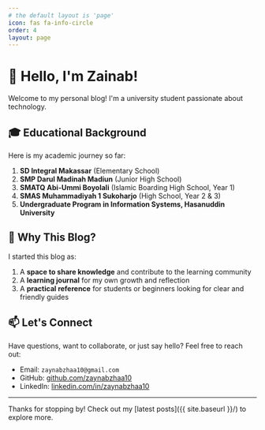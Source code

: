 ```yaml
---
# the default layout is 'page'
icon: fas fa-info-circle
order: 4
layout: page
---
```


# 👋 Hello, I'm Zainab!

Welcome to my personal blog! I'm a university student passionate about technology.

## 🎓 Educational Background

Here is my academic journey so far:

1. **SD Integral Makassar** (Elementary School)  
2. **SMP Darul Madinah Madiun** (Junior High School)  
3. **SMATQ Abi-Ummi Boyolali** (Islamic Boarding High School, Year 1)  
4. **SMAS Muhammadiyah 1 Sukoharjo** (High School, Year 2 & 3)  
5. **Undergraduate Program in Information Systems, Hasanuddin University**

## 🎯 Why This Blog?

I started this blog as:

1. A **space to share knowledge** and contribute to the learning community  
2. A **learning journal** for my own growth and reflection  
3. A **practical reference** for students or beginners looking for clear and friendly guides  

## 📫 Let's Connect

Have questions, want to collaborate, or just say hello? Feel free to reach out:

- Email: `zaynabzhaa10@gmail.com`  
- GitHub: [github.com/zaynabzhaa10](https://github.com/zaynabzhaa10)  
- LinkedIn: [linkedin.com/in/zaynabzhaa10](https://linkedin.com/in/zaynabzhaa10)  

---

Thanks for stopping by! Check out my [latest posts]({{ site.baseurl }}/) to explore more.
